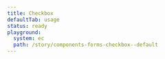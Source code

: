 ```yaml
---
title: Checkbox
defaultTab: usage
status: ready
playground:
  system: ec
  path: /story/components-forms-checkbox--default
---
```

